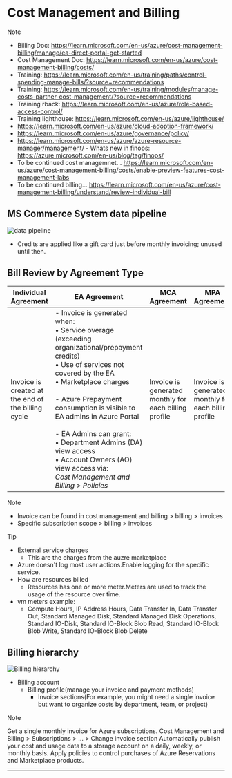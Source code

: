 # Cost Management and Billing

> [!NOTE]
> - Billing Doc: https://learn.microsoft.com/en-us/azure/cost-management-billing/manage/ea-direct-portal-get-started
> - Cost Management Doc: https://learn.microsoft.com/en-us/azure/cost-management-billing/costs/
> - Training: https://learn.microsoft.com/en-us/training/paths/control-spending-manage-bills/?source=recommendations
> - Training: https://learn.microsoft.com/en-us/training/modules/manage-costs-partner-cost-management/?source=recommendations
> - Training rback: https://learn.microsoft.com/en-us/azure/role-based-access-control/
> - Training lighthouse: https://learn.microsoft.com/en-us/azure/lighthouse/
> - https://learn.microsoft.com/en-us/azure/cloud-adoption-framework/
> - https://learn.microsoft.com/en-us/azure/governance/policy/
> - https://learn.microsoft.com/en-us/azure/azure-resource-manager/management/ - Whats new in finops: https://azure.microsoft.com/en-us/blog/tag/finops/
> - To be continued cost managemnet... https://learn.microsoft.com/en-us/azure/cost-management-billing/costs/enable-preview-features-cost-management-labs
> - To be continued billing... https://learn.microsoft.com/en-us/azure/cost-management-billing/understand/review-individual-bill

## MS Commerce System data pipeline
![data pipeline](https://learn.microsoft.com/en-us/azure/cost-management-billing/costs/media/overview-cost-management/commerce-pipeline.svg#lightbox)
- Credits are applied like a gift card just before monthly invoicing; unused until then.

## Bill Review by Agreement Type
| Individual Agreement | EA Agreement | MCA Agreement | MPA Agreement |
|----------------------|--------------|----------------|----------------|
| Invoice is created at the end of the billing cycle | - Invoice is generated when:<br> • Service overage (exceeding organizational/prepayment credits)<br> • Use of services not covered by the EA<br> • Marketplace charges<br><br> - Azure Prepayment consumption is visible to EA admins in Azure Portal<br><br> - EA Admins can grant:<br> • Department Admins (DA) view access<br> • Account Owners (AO) view access via:<br> _Cost Management and Billing > Policies_ | Invoice is generated monthly for each billing profile | Invoice is generated monthly for each billing profile |

> [!NOTE]
> - Invoice can be found in cost management and billing > billing > invoices
> - Specific subscription scope > billing > invoices

> [!TIP]
> - External service charges
>   - This are the charges from the auzre marketplace
> - Azure doesn't log most user actions.Enable logging for the specific service.
> - How are resources billed 
>   - Resources has one or more meter.Meters are used to track the usage of the resource over time.
> - vm meters example:
>   - Compute Hours, IP Address Hours, Data Transfer In, Data Transfer Out, Standard Managed Disk, Standard Managed Disk Operations, Standard IO-Disk, Standard IO-Block Blob Read, Standard IO-Block Blob Write, Standard IO-Block Blob Delete

## Billing hierarchy

![Billing hierarchy](https://learn.microsoft.com/en-us/azure/cost-management-billing/understand/media/mosp-new-customer-experience/new-billing-account-hierarchy.png#lightbox)

- Billing account
    - Billing profile(manage your invoice and payment methods)
        - Invoice sections(For example, you might need a single invoice but want to organize costs by department, team, or project)

> [!NOTE]
> Get a single monthly invoice for Azure subscriptions.
> Cost Management and Billing > Subscriptions > ... > Change invoice section 
> Automatically publish your cost and usage data to a storage account on a daily, weekly, or monthly basis.
> Apply policies to control purchases of Azure Reservations and Marketplace products.

---
